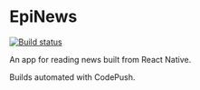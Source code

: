 # EpiNews

[![Build status](https://build.appcenter.ms/v0.1/apps/8f39baf2-b358-412e-910d-ec81f7bc7567/branches/production/badge)](https://appcenter.ms)

An app for reading news built from React Native.

Builds automated with CodePush.
